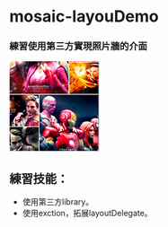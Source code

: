 # mosaic-layouDemo

### 練習使用第三方實現照片牆的介面
![](https://github.com/gannasong/mosaic-layouDemo/blob/master/mosaic-layouDemo/Assets.xcassets/Image.imageset/Image.png)

**練習技能：**<br>
---
* 使用第三方library。
* 使用exction，拓展layoutDelegate。
